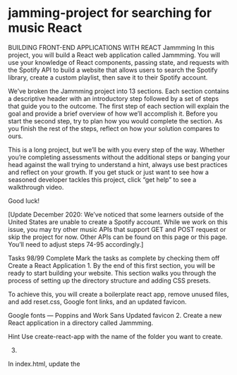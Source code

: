 # jamming-project for searching for music React
BUILDING FRONT-END APPLICATIONS WITH REACT
Jammming
In this project, you will build a React web application called Jammming. You will use your knowledge of React components, passing state, and requests with the Spotify API to build a website that allows users to search the Spotify library, create a custom playlist, then save it to their Spotify account.

We’ve broken the Jammming project into 13 sections. Each section contains a descriptive header with an introductory step followed by a set of steps that guide you to the outcome. The first step of each section will explain the goal and provide a brief overview of how we’ll accomplish it. Before you start the second step, try to plan how you would complete the section. As you finish the rest of the steps, reflect on how your solution compares to ours.

This is a long project, but we’ll be with you every step of the way. Whether you’re completing assessments without the additional steps or banging your head against the wall trying to understand a hint, always use best practices and reflect on your growth. If you get stuck or just want to see how a seasoned developer tackles this project, click “get help” to see a walkthrough video.

Good luck!

[Update December 2020: We’ve noticed that some learners outside of the United States are unable to create a Spotify account. While we work on this issue, you may try other music APIs that support GET and POST request or skip the project for now. Other APIs can be found on this page or this page. You’ll need to adjust steps 74-95 accordingly.]

Tasks
98/99 Complete
Mark the tasks as complete by checking them off
Create a React Application
1.
By the end of this first section, you will be ready to start building your website. This section walks you through the process of setting up the directory structure and adding CSS presets.

To achieve this, you will create a boilerplate react app, remove unused files, and add reset.css, Google font links, and an updated favicon.

Google fonts — Poppins and Work Sans
Updated favicon
2.
Create a new React application in a directory called Jammming.


Hint
Use create-react-app with the name of the folder you want to create.

3.
In index.html, update the <title> value to Jammming.

4.
Remove App.test.js and logo.svg from the src/ folder, as you will not use them in this project.

5.
Add reset.css to the public/ directory and link to it in index.html.

6.
Link to the following Google fonts in index.html:

Poppins
Work Sans

Stuck? Get a hint
7.
Update favicon.ico with this image.

Create Static Components
8.
In this section, you will create a JavaScript file and a CSS file for each of six components in the Jammming app. In the steps below, we will link to the raw HTML templates and CSS to help you write the JSX for each component.

In the HTML, we use comments to indicate where the JSX for one component renders another component.

The HTML and CSS for each of the six components are listed below:

App — HTML and CSS
SearchBar — HTML and CSS
SearchResults — HTML and CSS
Playlist — HTML and CSS
TrackList — HTML and CSS
Track — HTML and CSS
We’ll walk through each implementing each component from the templates provided in future steps.

9.
Create a src/Components directory to hold the components.

10.
Create a directory called App/ in the Components/ directory.

Move App.js and App.css to the App/ folder and update the path in index.js accordingly.

Additionally add this background image to the directory as well — it is used by the CSS file.

11.
Inside of the App.js .render() method, add a return statement with JSX that renders this HTML .

Follow the guidelines below when you write the HTML (linked above) as JSX:

Change all class attributes to className.
Do not change the class values, as we will use them in a later step to add style.
12.
Use the comments in the HTML document from the last step to determine the components you need to import into App.js.

Note, you will create a folder for each component. The JavaScript file and CSS files for each component will live in the component’s folder. The folder, JavaScript file, and CSS file will all have the same name.


Stuck? Get a hint
13.
Add this CSS to the App.css file.

Import App.css into App.js.

14.
Create a SearchBar/ directory in the Components/ directory.

Inside of SearchBar/, add SearchBar.js and SearchBar.css.

15.
Inside of SearchBar.js create a component called SearchBar with a .render() method that returns this HTML.

Follow the guidelines below when you write the HTML (linked above) as JSX:

Change all class attributes to className.
Do not change the class values, as we will use them in a later step to add style.
Use the comments in the HTML document to determine if you need to import any components.

Export the SearchBar component.


Stuck? Get a hint
16.
Add this CSS to the SearchBar.css file.

Import SearchBar.css into SearchBar.js.

17.
Create a SearchResults/ directory in the Components/ directory.

Inside of SearchResults/, add SearchResults.js and SearchResults.css.

18.
Inside of SearchResults.js create a component called SearchResults with a .render() method that returns this HTML.

Follow the guidelines below when you write the HTML (linked above) as JSX:

Change all class attributes to className.
Do not change the class values, as we will use them in a later step to add style.
Use the comments in the HTML document to determine if you need to import any components.

Export the SearchResults component.


Stuck? Get a hint
19.
Add this CSS to the SearchResults.css file.

Import SearchResults.css into SearchResults.js.

20.
Create a Playlist/ directory in the Components/ directory.

Inside of Playlist/, add Playlist.js and Playlist.css.

21.
Inside of Playlist.js create a component called Playlist with a .render() method that returns this HTML.

Follow the guidelines below when you write the HTML (linked above) as JSX:

Change all class attributes to className.
Do not change the class values, as we will use them in a later step to add style.
Change the value property to defaultValue and set it equal to {'New Playlist'}
If you want, comment out <TrackList /> since it doesn’t work without any props.
Use the comments in the HTML document to determine if you need to import any components.

Export the Playlist component.


Stuck? Get a hint
22.
Add this CSS to the Playlist.css file.

Import Playlist.css into Playlist.js.

23.
Create a TrackList/ directory in the Components/ directory.

Inside of TrackList/, add TrackList.js and TrackList.css.

24.
Inside of TrackList.js create a component called TrackList with a .render() method that returns this HTML.

Follow the guidelines below when you write the HTML (linked above) as JSX:

Change all class attributes to className.
Do not modify the class values, as we will use them in a later step to add style.
For now, you will hard code three tracks. In a later assessment, we will replace the hard-coded values with tracks from Spotify.
Use the comments in the HTML document to determine if you need to import any components.

Export the TrackList component.


Stuck? Get a hint
25.
Add this CSS to the TrackList.css file.

Import TrackList.css into TrackList.js.

26.
Create a Track/ directory in the Components/ directory.

Inside of Track/, add Track.js and Track.css.

27.
Inside of Track.js create a component called Track with a .render() method that returns this HTML.

Follow the guidelines below when you write the HTML (linked above) as JSX:

Change all class attributes to className.
Do not change the class values, as we will use them in a later step to add style.
Create a method called renderAction that displays a <button> element with - as its content if the isRemoval property is true, and a + <button> element if the isRemoval property is false. Set the class name to Track-action.
Use the comments in the HTML document to determine if you need to import any components.

Export the Track component.


Stuck? Get a hint
28.
Add this CSS to the Track.css file.

Import Track.css into Track.js.

Pass Down Search Result and Render Result List
29.
In this section, you will pass the state of a search results parameter through a series of components to render an array of tracks.

When a user requests data from Spotify, the JSON response will include a set of song tracks. Each track will contain a field for name, artist, and album. For each track in the results list, your Jammming web app will display the song name, artist, and album.

In a later section, you will build a method that sets the state of the search results parameter to a response from the Spotify API.

30.
Add a constructor function to the App component, and pull in props from the React.Component class.


Stuck? Get a hint
31.
Inside of the App component, set a hard-coded initial value for this.state.searchResults (it will be an array containing track objects).


Stuck? Get a hint
32.
Pass the state of the App component’s searchResults to the SearchResults component.


Stuck? Get a hint
33.
Pass the search results from the SearchResults component to the TrackList component.


Stuck? Get a hint
34.
In the TrackList component, use the .map() method to render each track in the tracks property.

Set the key attribute to track.id.


Stuck? Get a hint
35.
Render the track name, artist, and album.


Stuck? Get a hint
Pass down Playlist to TrackList
36.
In this section, you will pass the state of a user’s custom playlist title and tracks from the App component down to components that render them.

When a user adds songs from the search results list to their playlist, a method will update the state of a playlist parameter in App.js, and Jammming will render the song in the user’s playlist.

In a later assessment, you will write methods that add and remove songs from the playlist. You will also write a method that updates the playlist’s title.

37.
Add hard-coded values for playlistName and playlistTracks to state in App.js.


Stuck? Get a hint
38.
Pass the playlist name and tracks from the App component to the Playlist component.


Stuck? Get a hint
39.
Pass the playlist tracks from the Playlist component to the TrackList component.


Stuck? Get a hint
Add Tracks to a Playlist
40.
In this section, you will implement a process for adding a song from the search results track list to the user’s custom playlist.

You will add a method to App.js called addTrack that adds a song to the playlist state. The application passes the method through a series of components to Track. The user can trigger the .addTrack() method by clicking the + sign from the search results list.

41.
In App.js create a method called addTrack with the following functionality:

Accepts a track argument
Use the track’s id property to check if the current song is in the playlistTracks state.
If the id is new, add the song to the end of the playlist.
Set the new state of the playlist

Stuck? Get a hint
42.
Bind the current value of this to .addTrack().

Pass .addTrack() to the SearchResults component as an onAdd attribute.

43.
Pass onAdd from the SearchResults component to the TrackList component.

Pass isRemoval with a value of false down to TrackList.


Stuck? Get a hint
44.
Pass onAdd from the TrackList component to the Track component.


Stuck? Get a hint
45.
Create an .addTrack() method in the Track component. Use it to add this.props.track to the playlist.


Stuck? Get a hint
46.
Add a constructor to the Track component. Call super(props) in the constructor method.

Bind this.addTrack() to the current value of this in the constructor method.

47.
In the Track.js + element, add an onClick property with the value set to this.addTrack.

Remove Tracks from a Playlist
48.
In this section, you will implement a process that removes a song from a user’s custom playlist when the user selects the - sign inside of a rendered track.

49.
In App.js create a method called removeTrack with the following functionality:

Accepts a track argument
Uses the track’s id property to filter it out of playlistTracks
Sets the new state of the playlist
50.
In the App constructor method, bind the current value of this to .removeTrack().

Pass .removeTrack() to the Playlist component as an onRemove attribute.

51.
Pass onRemove from the Playlist component to the TrackList component.

Pass isRemoval with a value of true down to TrackList.


Stuck? Get a hint
52.
Pass onRemove and isRemoval from the TrackList component to the Track component.


Stuck? Get a hint
53.
Create a .removeTrack() method in the Track component. Use it to remove this.props.track from the playlist.


Stuck? Get a hint
54.
In Track.js, bind this.removeTrack() to the current value of this in the constructor method.

55.
In the Track.js - element, add an onClick property with the value set to the this.removeTrack method.

Change the Name of a Playlist
56.
In this section, you will implement code that allows a learner to change the name of their playlist, and save the updated value to the App component’s state.

57.
In App.js create a method called updatePlaylistName with the following functionality:

Accepts a name argument
Sets the state of the playlist name to the input argument
58.
In the App constructor method, bind this to .updatePlaylistName().

Pass updatePlaylistName to the Playlist component as an attribute named onNameChange.

59.
In the Playlist component, create a method called handleNameChange.

The method should accept an event that is triggered by an onChange attribute in the Playlist component’s <input> element.

Inside the method, call .onNameChange() with the event target’s value (from the <input> element).

60.
Add a constructor to the Playlist component. Call super(props) in the constructor method.

Bind the current value of this to .handleNameChange().

61.
In the Playlist render method, pass .handleNameChange() to an onChange property.

Create a Method that Saves the Playlist to a User's Account
62.
In this section, you will create a method that will save a user’s playlist to their Spotify account and resets the state of the playlist name and tracks array.

To accomplish the goal of this assessment, you will need to access a track property named uri. Spotify uses this field to reference tracks in the Spotify library. You will create an array containing the uri of each track in the playlistTracks property.

In a later section, you will pass the playlist name and the array of uris to a Spotify-linked method that writes the tracks in playlistTracks to a user’s account.

63.
In App.js create a method called savePlaylist with the following functionality:

Generates an array of uri values called trackURIs from the playlistTracks property.
In a later step, you will pass the trackURIs array and playlistName to a method that will save the user’s playlist to their account.
64.
Bind the current value of this to .savePlaylist().

Pass savePlaylist to the Playlist component as an attribute called onSave.

65.
In the Playlist.js SAVE TO SPOTIFY button element, add an onClick property with the value set to this.props.onSave.

Hook up Search Bar to Spotify Search
66.
In this section, you will create a method that updates the searchResults parameter in the App component with a user’s search results. You will write the logic that allows a user to enter a search parameter, receives a response from the Spotify API, and updates the searchResults state with the results from a Spotify request.

In a later section, you will hook the .search() method up to the Spotify API.

67.
In App.js create a method called search with the following functionality:

Accepts a search term
Logs the term to the console
In a later assessment, we will hook this method up to the Spotify API.

68.
In the App constructor method, bind this to .search(). In a later assessment, we will use this in .search().

Pass .search() to the SearchBar component as an onSearch attribute.

69.
In SearchBar.js, create a method called search that passes the state of the term to this.props.onSearch.

70.
In the SearchBar component, create a constructor method with a call to super(props).

Inside of the constructor, bind the current value of this to .search().

71.
In SearchBar.js create a method called handleTermChange with the following functionality:

Accepts an event argument
Sets the state of the search bar’s term to the event target’s value.
72.
In the SearchBar.js constructor method, bind the current value of this to this.handleTermChange.

73.
In the search bar’s <input> element, add an onChange attribute and set it equal to this.handleTermChange.

Obtain a Spotify Access Token
74.
In the next few sections, you will write three methods that accomplish the following:

Get a Spotify user’s access token
Send a search request to the Spotify API
Save a user’s playlist to their Spotify account.
Before you begin, you will need to create an empty JavaScript module called Spotify located in src/util/Spotify.js.

In this assessment, you will register a Spotify application and create a method called getAccessToken in the Spotify module. The method will get a user’s access token so that they can make requests to the Spotify API.

Use the Spotify Applications Registration Flow and Spotify Authentication guide to help you write the method.

75.
Create a src/util directory and add a file called Spotify.js

76.
In Spotify.js create a Spotify module as an empty object.

At the bottom of Spotify.js export Spotify.

77.
Above the empty object, declare an empty variable that will hold the user’s access token.

78.
Inside the Spotify module, create a method called getAccessToken.

Check if the user’s access token is already set. If it is, return the value saved to access token.

79.
If the access token is not already set, check the URL to see if it has just been obtained.

You will be using the Implicit Grant Flow to setup a user’s account and make requests. The implicit grant flow returns a user’s access token in the URL.

Use the guide to determine how to parse the URL and set values for your access token and expiration time.

Look at the hint if you help parsing the URL.


Stuck? Get a hint
80.
If the access token and expiration time are in the URL, implement the following steps:

Set the access token value
Set a variable for expiration time
Set the access token to expire at the value for expiration time
Clear the parameters from the URL, so the app doesn’t try grabbing the access token after it has expired
The hint below contains the code that wipes the access token and URL parameters.


Stuck? Get a hint
81.
The third condition is that the access token variable is empty and is not in the URL.

Before you write this conditional code block, you need to register your application using the Spotify application registration flow.

Give your application a relevant name and description. Also, add the following Redirect URI:

http://localhost:3000/
82.
At the top of Spotify.js create constant variables for your application’s client ID and redirect URI.

Set the client ID variable to the value provided on your application page.

Set the redirect URI to "http://localhost:3000/".

83.
Back in your conditional statement, redirect users to the following URL:

https://accounts.spotify.com/authorize?client_id=CLIENT_ID&response_type=token&scope=playlist-modify-public&redirect_uri=REDIRECT_URI
Interpolate your client ID and redirect URI variables In place of CLIENT_ID and REDIRECT_URI.


Stuck? Get a hint
Implement Spotify Search Request
84.
In this section, you will create a method in Spotify.js that accepts a search term input, passes the search term value to a Spotify request, then returns the response as a list of tracks in JSON format.

You will need the user’s access token to make requests to the Spotify API. You will use the request parameters in step four of the implicit grant flow to make requests. In the following steps, we will use fetch() to make our requests, but any method will work.

You should use the /v1/search?type=TRACK endpoint when making your request. Use the Spofity Web API Endpoint Reference to help format your request.

85.
In the Spotify object, add a method called search that accepts a parameter for the user’s search term.

.search() returns a promise that will eventually resolve to the list of tracks from the search.

86.
Inside .search(), start the promise chain by returning a GET request (using fetch()) to the following Spotify endpoint:

https://api.spotify.com/v1/search?type=track&q=TERM
Replace the value of TERM with the value saved to the search term argument.

Add an Authorization header to the request containing the access token.


Stuck? Get a hint
87.
Convert the returned response to JSON.

Then, map the converted JSON to an array of tracks. If the JSON does not contain any tracks, return an empty array.

The mapped array should contain a list of track objects with the following properties:

ID — returned as track.id
Name — returned as track.name
Artist — returned as track.artists[0].name
Album — returned as track.album.name
URI — returned as track.uri
88.
In App.js, import Spotify and update the .search() method with the Spotify.search() method.

Update the state of searchResults with the value resolved from Spotify.search()‘s promise.

Save a User's Playlist
89.
In this section, you will create a method called savePlaylist that writes the learner’s custom playlist in Jammming to their Spotify account.

The .savePlaylist() method accepts a playlist name and an array of track URIs. It makes the following three requests to the Spotify API:

GET current user’s ID
POST a new playlist with the input name to the current user’s Spotify account. Receive the playlist ID back from the request.
POST the track URIs to the newly-created playlist, referencing the current user’s account (ID) and the new playlist (ID)
You will update the .savePlaylist() method in App.js to use the new Spotify.savePlaylist() method.

90.
Create a method in Spotify.js that accepts two arguments. The first argument is the name of the playlist. The second is an array of track URIs.

Inside the function, check if there are values saved to the method’s two arguments. If not, return.

91.
Create three default variables:

An access token variable, set to the current user’s access token
A headers variable, set to an object with an Authorization parameter containing the user’s access token in the implicit grant flow request format
An empty variable for the user’s ID
92.
Make a request that returns the user’s Spotify username.

Convert the response to JSON and save the response id parameter to the user’s ID variable.


Stuck? Get a hint
93.
Use the returned user ID to make a POST request that creates a new playlist in the user’s account and returns a playlist ID.

Use the Spotify playlist endpoints to find a request that creates a new playlist.

Set the playlist name to the value passed into the method.

Convert the response to JSON and save the response id parameter to a variable called playlistID.


Stuck? Get a hint
94.
Use the returned user ID to make a POST request that creates a new playlist in the user’s account and returns a playlist ID.

Use the Spotify playlist endpoints to find a request that adds tracks to a playlist.

Set the URIs parameter to an array of track URIs passed into the method.

Convert the response to JSON and save the response id parameter to a variable called playlistID.


Stuck? Get a hint
95.
In App.js update the .savePlaylist() method to call Spotify.savePlaylist().

After you call Spotify.savePlaylist(), reset the state of playlistName to 'New Playlist' and playlistTracks to an empty array.

Deploy (Optional)
96.
In this section, you will use surge to deploy your Jammming project.

You will start by installing surge globally.

In your console, run npm install --global surge.

97.
Before you deploy, you need to think of a domain name with the following format:

SOME_NAME.surge.sh
SOME_NAME can be replaced with anything you like.

Next, you need to replace or add this URI to two locations in your project.

In *Spotify.js, set redirectUri to your new domain
In your Spotify application, add your new domain as a redirect URI
98.
Back in the command line, from the Jammming project’s root directory, run:

$ npm run build
99.
cd into the build directory and run the command

$ surge
Follow the steps on the screen. Change the domain value to your new URI.

Congrats! You’ve just deployed a React App that queries the Spotify API!

Web Browser
https://content.codecademy.com/programs/react/jammming/jamming_static/index.html


